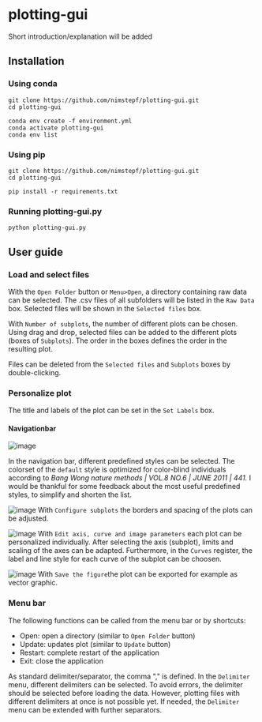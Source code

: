 # plotting-gui

Short introduction/explanation will be added

## Installation

### Using conda

```
git clone https://github.com/nimstepf/plotting-gui.git
cd plotting-gui

conda env create -f environment.yml
conda activate plotting-gui
conda env list
```

### Using pip

```
git clone https://github.com/nimstepf/plotting-gui.git
cd plotting-gui

pip install -r requirements.txt
```

### Running plotting-gui.py

```
python plotting-gui.py
```


## User guide

### Load and select files

With the ```Open Folder``` button or ```Menu>Open```, a directory containing raw data can be selected. The .csv files of all subfolders will be listed in the ```Raw Data``` box. Selected files will be shown in the ```Selected files``` box. 

With ```Number of subplots```, the number of different plots can be chosen. Using drag and drop, selected files can be added to the different plots (boxes of ```Subplots```). The order in the boxes defines the order in the resulting plot. 

Files can be deleted from the ```Selected files``` and ```Subplots``` boxes by double-clicking.


### Personalize plot

The title and labels of the plot can be set in the ```Set Labels``` box. 

#### Navigationbar

![image](https://user-images.githubusercontent.com/91268311/147067514-5d5f0b6a-fdf7-499d-ae01-6d0501363b9d.png)

In the navigation bar, different predefined styles can be selected. The colorset of the ```default``` style is optimized for color-blind individuals according to _Bang Wong nature methods | VOL.8 NO.6 | JUNE 2011 | 441._ I would be thankful for some feedback about the most useful predefined styles, to simplify and shorten the list.

![image][Configure subplots] With ```Configure subplots``` the borders and spacing of the plots can be adjusted.

![image][Edit axis] With ```Edit axis, curve and image parameters``` each plot can be personalized individually. After selecting the axis (subplot), limits and scaling of the axes can be adapted. Furthermore, in the ```Curves``` register, the label and line style for each curve of the subplot can be choosen.  

![image][Save the figue] With ```Save the figure```the plot can be exported for example as vector graphic.

[Configure subplots]: https://user-images.githubusercontent.com/91268311/147072567-3e5ba31a-d0b6-4597-8a68-84435565bef1.png
[Edit axis]: https://user-images.githubusercontent.com/91268311/147072701-a059f21a-aad6-40fc-8ab8-a0c249fdb3ff.png
[Save the figue]: https://user-images.githubusercontent.com/91268311/147072776-8ceb16c8-bc49-4c0e-8f87-20937da7de35.png

### Menu bar

The following functions can be called from the menu bar or by shortcuts:
- Open: open a directory (similar to ```Open Folder``` button)
- Update: updates plot (similar to ```Update``` button)
- Restart: complete restart of the application
- Exit: close the application

As standard delimiter/separator, the comma "," is defined. In the ```Delimiter``` menu, different delimiters can be selected. To avoid errors, the delimiter should be selected before loading the data. However, plotting files with different delimiters at once is not possible yet. If needed, the ```Delimiter``` menu can be extended with further separators.

